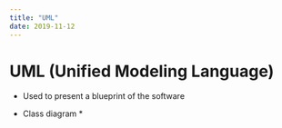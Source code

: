 ```yaml
---
title: "UML"
date: 2019-11-12
---
```


# UML (Unified Modeling Language)


* Used to present a blueprint of the software

* Class diagram
  * 
